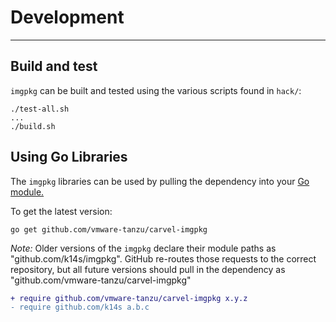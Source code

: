 # Development

---

## Build and test

`imgpkg` can be built and tested using the various scripts found in `hack/`:
```
./test-all.sh
...
./build.sh
```

## Using Go Libraries

The `imgpkg` libraries can be used by pulling the dependency into your [Go module.](https://golang.org/ref/mod)

To get the latest version:

```
go get github.com/vmware-tanzu/carvel-imgpkg
```

_Note:_ Older versions of the `imgpkg` declare their module paths as "github.com/k14s/imgpkg".
GitHub re-routes those requests to the correct repository, but all future versions
should pull in the dependency as "github.com/vmware-tanzu/carvel-imgpkg"

```diff
+ require github.com/vmware-tanzu/carvel-imgpkg x.y.z
- require github.com/k14s a.b.c
```

